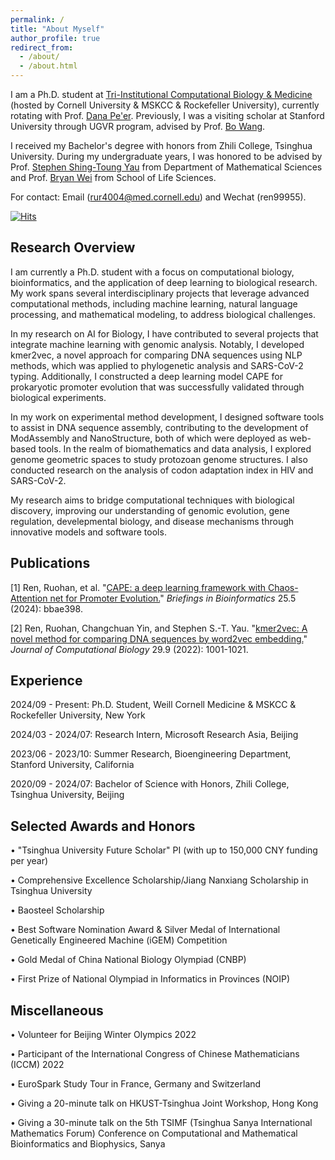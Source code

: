 ```yaml
---
permalink: /
title: "About Myself"
author_profile: true
redirect_from: 
  - /about/
  - /about.html
---
```


I am a Ph.D. student at [Tri-Institutional Computational Biology & Medicine](https://compbio.triiprograms.org/) (hosted by Cornell University & MSKCC & Rockefeller University), currently rotating with Prof. [Dana Pe'er](https://www.mskcc.org/research/ski/labs/dana-pe-er). Previously, I was a visiting scholar at Stanford University through UGVR program, advised by Prof. [Bo Wang](https://wanglab.stanford.edu/). 

I received my Bachelor's degree with honors from Zhili College, Tsinghua University. During my undergraduate years, I was honored to be advised by Prof. [Stephen Shing-Toung Yau](https://www.math.tsinghua.edu.cn/info/1125/2065.htm) from Department of Mathematical Sciences and Prof. [Bryan Wei](https://life.tsinghua.edu.cn/lifeen/info/1034/1078.htm) from School of Life Sciences.

For contact: Email (rur4004@med.cornell.edu) and Wechat (ren99955).

[![Hits](https://hits.seeyoufarm.com/api/count/incr/badge.svg?url=https%3A%2F%2Frenruohan.github.io%2Fruohan_ren.github.io%2F)](https://hits.seeyoufarm.com)


Research Overview
------
I am currently a Ph.D. student with a focus on computational biology, bioinformatics, and the application of deep learning to biological research. My work spans several interdisciplinary projects that leverage advanced computational methods, including machine learning, natural language processing, and mathematical modeling, to address biological challenges.

In my research on AI for Biology, I have contributed to several projects that integrate machine learning with genomic analysis. Notably, I developed kmer2vec, a novel approach for comparing DNA sequences using NLP methods, which was applied to phylogenetic analysis and SARS-CoV-2 typing. Additionally, I constructed a deep learning model CAPE for prokaryotic promoter evolution that was successfully validated through biological experiments.

In my work on experimental method development, I designed software tools to assist in DNA sequence assembly, contributing to the development of ModAssembly and NanoStructure, both of which were deployed as web-based tools. In the realm of biomathematics and data analysis, I explored genome geometric spaces to study protozoan genome structures. I also conducted research on the analysis of codon adaptation index in HIV and SARS-CoV-2.

My research aims to bridge computational techniques with biological discovery, improving our understanding of genomic evolution, gene regulation, develepmental biology, and disease mechanisms through innovative models and software tools.

Publications
------
\[1\] Ren, Ruohan, et al. "[CAPE: a deep learning framework with Chaos-Attention net for Promoter Evolution.](https://academic.oup.com/bib/article/25/5/bbae398/7730134)" _Briefings in Bioinformatics_ 25.5 (2024): bbae398.

\[2\] Ren, Ruohan, Changchuan Yin, and Stephen S.-T. Yau. "[kmer2vec: A novel method for comparing DNA sequences by word2vec embedding.](https://www.liebertpub.com/doi/full/10.1089/cmb.2021.0536)" _Journal of Computational Biology_ 29.9 (2022): 1001-1021.

Experience
------
2024/09 - Present: Ph.D. Student, Weill Cornell Medicine & MSKCC & Rockefeller University, New York

2024/03 - 2024/07: Research Intern, Microsoft Research Asia, Beijing

2023/06 - 2023/10: Summer Research, Bioengineering Department, Stanford University, California

2020/09 - 2024/07: Bachelor of Science with Honors, Zhili College, Tsinghua University, Beijing


Selected Awards and Honors
------
• "Tsinghua University Future Scholar" PI (with up to 150,000 CNY funding per year)

• Comprehensive Excellence Scholarship/Jiang Nanxiang Scholarship in Tsinghua University

• Baosteel Scholarship

• Best Software Nomination Award & Silver Medal of International Genetically Engineered Machine (iGEM) Competition

• Gold Medal of China National Biology Olympiad (CNBP)

• First Prize of National Olympiad in Informatics in Provinces (NOIP)


Miscellaneous
------
• Volunteer for Beijing Winter Olympics 2022

• Participant of the International Congress of Chinese Mathematicians (ICCM) 2022

• EuroSpark Study Tour in France, Germany and Switzerland

• Giving a 20-minute talk on HKUST-Tsinghua Joint Workshop, Hong Kong

• Giving a 30-minute talk on the 5th TSIMF (Tsinghua Sanya International Mathematics Forum) Conference on
Computational and Mathematical Bioinformatics and Biophysics, Sanya
